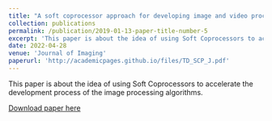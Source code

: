```yaml
---
title: "A soft coprocessor approach for developing image and video processing applications on FPGAs"
collection: publications
permalink: /publication/2019-01-13-paper-title-number-5
excerpt: 'This paper is about the idea of using Soft Coprocessors to accelerate the development process of the image processing algorithms.'
date: 2022-04-28
venue: 'Journal of Imaging'
paperurl: 'http://academicpages.github.io/files/TD_SCP_J.pdf'
---
```

This paper is about the idea of using Soft Coprocessors to accelerate the development process of the image processing algorithms.

[Download paper here](http://academicpages.github.io/files/TD_SCP_J.pdf)